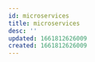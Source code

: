 ```yaml
---
id: microservices
title: microservices
desc: ''
updated: 1661812626009
created: 1661812626009
---
```

